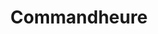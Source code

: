 ---
title: Commandheure
githubUrl: https://github.com/Magizchi/commandheure
img: '/projects/commandheure-gousset-1.jpg'
description: Le commandheure est une application e-commerce
url: https://le-commandheure.rajanan.dev
---